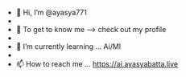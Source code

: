 - 👋 Hi, I’m @ayasya771
- 
- 👀 To get to know me  -->  check out my profile
- 
- 🌱 I’m currently learning ...  Ai/Ml
- 
- 📫 How to reach me ... https://ai.ayasyabatta.live

